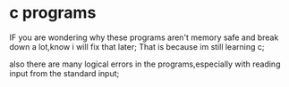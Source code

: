 # c programs
 
IF you are wondering why these programs aren't memory safe and break down a lot,know i will fix that later;
That is because im still learning c;

also there are many logical errors in the programs,especially with reading input from the standard input;
